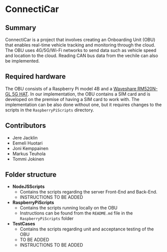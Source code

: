 # ConnectiCar

## Summary
ConnectiCar is a project that involves creating an Onboarding Unit (OBU) that enables real-time vehicle tracking and monitoring through the cloud. The OBU uses 4G/5G/Wi-Fi networks to send data such as vehicle speed and location to the cloud. Reading CAN bus data from the vechile can also be implemented.

## Required hardware
The OBU consists of a Raspberry Pi model 4B and a [Waveshare RM520N-GL 5G HAT](https://www.waveshare.com/rm520n-gl-5g-hat-with-case.htm?sku=24487). In our implementation, the OBU contains a SIM card and is developed on the premise of having a SIM card to work with. The implementation can be also done without one, but it requires changes to the scripts in the `RaspberryPiScripts` directory.

## Contributors
- Jere Jacklin
- Eemeli Huotari
- Joni Kemppainen
- Markus Teuhola
- Tommi Jokinen

## Folder structure
- **NodeJSScripts**
    - Contains the scripts regarding the server Front-End and Back-End.
    - INSTRUCTIONS TO BE ADDED
- **RaspberryPiScripts**
    - Contains the scripts running locally on the OBU
    - Instructions can be found from the `README.md` file in the `RaspberryPiScripts` folder
- **TestCases**
    - Contains the scripts regarding unit and acceptance testing of the OBU
    - TO BE ADDED
    - INSTRUCTIONS TO BE ADDED
